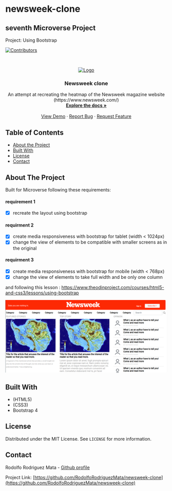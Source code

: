# newsweek-clone

## seventh Microverse Project

Project: Using Bootstrap


<!-- PROJECT SHIELDS -->
<!--
*** I'm using markdown "reference style" links for readability.
*** Reference links are enclosed in brackets [ ] instead of parentheses ( ).
*** See the bottom of this document for the declaration of the reference variables
*** for contributors-url, forks-url, etc. This is an optional, concise syntax you may use.
*** https://www.markdownguide.org/basic-syntax/#reference-style-links
-->
[![Contributors][contributors-shield]][contributors-url]




<!-- PROJECT LOGO -->
<br />
<p align="center">
  <a href="https://github.com/RodolfoRodriguezMata/newsweek-clone/">
    <img src="images/html-five2.svg" alt="Logo" width="200">

  </a>

  <h3 align="center">Newsweek clone</h3>

  <p align="center">
    An attempt at recreating the heatmap of the Newsweek magazine website
    (https://www.newsweek.com/)
    <br />
    <a href="https://github.com/RodolfoRodriguezMata/newsweek-clone/"><strong>Explore the docs »</strong></a>
    <br />
    <br />
    <a href="https://raw.githack.com/RodolfoRodriguezMata/newsweek-clone/feature-branch/index.html">View Demo</a>
    ·
    <a href="https://github.com/RodolfoRodriguezMata/newsweek-clone/issues">Report Bug</a>
    ·
    <a href="https://github.com/RodolfoRodriguezMata/newsweek-clone/issues">Request Feature</a>
  </p>
</p>



<!-- TABLE OF CONTENTS -->
## Table of Contents

* [About the Project](#about-the-project)
* [Built With](#built-with)
* [License](#license)
* [Contact](#contact)



<!-- ABOUT THE PROJECT -->
## About The Project

Built for Microverse following these requirements:
#### requirement 1
- [x] recreate the layout using bootstrap

#### requirment 2
- [x] create media responsiveness with bootstrap for tablet (width < 1024px) 
- [x] change the view of elements to be compatible with smaller screens as in the original

#### requirment 3
- [x] create media responsiveness with bootstrap for mobile (width < 768px)
- [x] change the view of elements to take full width and be only one column

and following this lesson :
https://www.theodinproject.com/courses/html5-and-css3/lessons/using-bootstrap

[![Product Name Screen Shot][product-screenshot]](images/screenshot.png)

## Built With
* (HTML5)
* (CSS3)
* Bootstrap 4

<!-- LICENSE -->
## License

Distributed under the MIT License. See `LICENSE` for more information.



<!-- CONTACT -->
## Contact

Rodolfo Rodriguez Mata - [Github profile](https://github.com/RodolfoRodriguezMata)

Project Link: [https://github.com/RodolfoRodriguezMata/newsweek-clone](https://github.com/RodolfoRodriguezMata/newsweek-clone)







<!-- MARKDOWN LINKS & IMAGES -->
<!-- https://www.markdownguide.org/basic-syntax/#reference-style-links -->
[contributors-shield]: https://img.shields.io/github/contributors/othneildrew/Best-README-Template.svg?style=flat-square
[contributors-url]: https://github.com/RodolfoRodriguezMata/newsweek-clone/graphs/contributors
[forks-shield]: https://img.shields.io/github/forks/othneildrew/Best-README-Template.svg?style=flat-square
[forks-url]: https://github.com/othneildrew/Best-README-Template/network/members
[stars-shield]: https://img.shields.io/github/stars/othneildrew/Best-README-Template.svg?style=flat-square
[stars-url]: https://github.com/othneildrew/Best-README-Template/stargazers
[issues-shield]: https://img.shields.io/github/issues/othneildrew/Best-README-Template.svg?style=flat-square
[issues-url]: https://github.com/othneildrew/Best-README-Template/issues
[license-shield]: https://img.shields.io/github/license/othneildrew/Best-README-Template.svg?style=flat-square
[license-url]: https://github.com/othneildrew/Best-README-Template/blob/master/LICENSE.txt
[linkedin-shield]: https://img.shields.io/badge/-LinkedIn-black.svg?style=flat-square&logo=linkedin&colorB=555
[linkedin-url]: https://linkedin.com/in/othneildrew
[product-screenshot]: images/screenshot.png